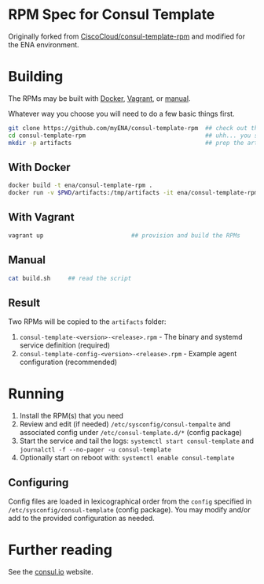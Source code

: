 # RPM Spec for Consul Template

Originally forked from [CiscoCloud/consul-template-rpm](https://github.com/CiscoCloud/consul-template-rpm) and modified for the ENA environment.

# Building

The RPMs may be built with [Docker](#with-docker), [Vagrant](#with-vagrant), or [manual](#manual).

Whatever way you choose you will need to do a few basic things first.

```bash
git clone https://github.com/myENA/consul-template-rpm  ## check out this code
cd consul-template-rpm                                  ## uhh... you should know
mkdir -p artifacts                                      ## prep the artifacts location
```

## With Docker

```bash
docker build -t ena/consul-template-rpm .                                ## build the image
docker run -v $PWD/artifacts:/tmp/artifacts -it ena/consul-template-rpm  ## run the image and build the RPMs
```

## With Vagrant

```bash
vagrant up                         ## provision and build the RPMs
```

## Manual

```bash
cat build.sh     ## read the script
```

## Result

Two RPMs will be copied to the `artifacts` folder:
1. `consul-template-<version>-<release>.rpm`          - The binary and systemd service definition (required)
2. `consul-template-config-<version>-<release>.rpm`   - Example agent configuration (recommended)

# Running

1. Install the RPM(s) that you need
2. Review and edit (if needed) `/etc/sysconfig/consul-tempalte` and associated config under `/etc/consul-template.d/*` (config package)
3. Start the service and tail the logs: `systemctl start consul-template` and `journalctl -f --no-pager -u consul-template`
4. Optionally start on reboot with: `systemctl enable consul-template`

## Configuring

Config files are loaded in lexicographical order from the `config` specified in `/etc/sysconfig/consul-template` (config package).
You may modify and/or add to the provided configuration as needed.

# Further reading

See the [consul.io](http://www.consul.io) website.
